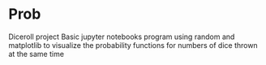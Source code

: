 # Prob
Diceroll project
Basic jupyter notebooks program using random and matplotlib to visualize the probability functions for numbers of dice thrown at the same time
